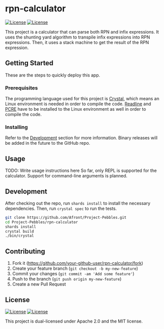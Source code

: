 # rpn-calculator
[![License](https://img.shields.io/badge/License-Apache%202.0-blue.svg)](../LICENSE-APACHE)
[![License](https://img.shields.io/badge/License-MIT-blue.svg)](../LICENSE-MIT)

This project is a calculator that can parse both RPN and infix expressions. 
It uses the shunting yard algorithm to transpile infix expressions into RPN expressions.
Then, it uses a stack machine to get the result of the RPN expression.

## Getting Started
These are the steps to quickly deploy this app.

### Prerequisites

The programming language used for this project is [Crystal](https://crystal-lang.org), which means an Linux environment is needed in order to compile the code.
[Readline](https://tiswww.case.edu/php/chet/readline/rltop.html) and [PCRE](https://www.pcre.org/) have to be installed to the Linux environment as well in order to compile the code.
### Installing

Refer to the [Development](#development) section for more information.
Binary releases will be added in the future to the GitHub repo.

## Usage

TODO: Write usage instructions here
So far, only REPL is supported for the calculator. Support for command-line arguments is planned.

## Development

After checking out the repo, run `shards install` to install the necessary dependencies. Then, run `crystal spec` to run the tests.

```bash
git clone https://github.com/Afront/Project-Pebbles.git
cd Project-Pebbles/rpn-calculator
shards install
crystal build
./bin/crystal
```

## Contributing

1. Fork it (<https://github.com/your-github-user/rpn-calculator/fork>)
2. Create your feature branch (`git checkout -b my-new-feature`)
3. Commit your changes (`git commit -am 'Add some feature'`)
4. Push to the branch (`git push origin my-new-feature`)
5. Create a new Pull Request

## License
[![License](https://img.shields.io/badge/License-Apache%202.0-blue.svg)](LICENSE-APACHE)
[![License](https://img.shields.io/badge/License-MIT-blue.svg)](LICENSE-MIT)

This project is dual-licensed under Apache 2.0 and the MIT license.

